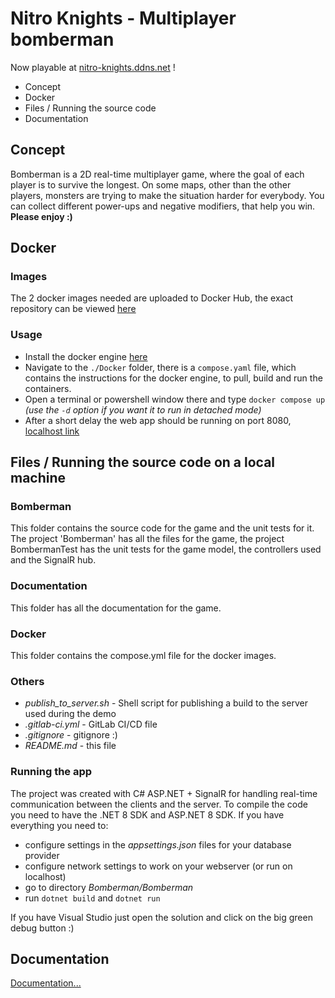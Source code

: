 # Nitro Knights - Multiplayer bomberman

Now playable at [nitro-knights.ddns.net](https://nitro-knights.ddns.net) !

- Concept
- Docker
- Files / Running the source code
- Documentation

## Concept
Bomberman is a 2D real-time multiplayer game, where the goal of each player is to survive the longest. On some maps, other than the other players, monsters are trying to make the situation harder for everybody. You can collect different power-ups and negative modifiers, that help you win.<br>
**Please enjoy :)**

## Docker

### Images
The 2 docker images needed are uploaded to Docker Hub, the exact repository can be viewed [here](https://hub.docker.com/r/danimre/nitro-knights)

### Usage
- Install the docker engine [here](https://docs.docker.com/engine/install/)
- Navigate to the ```./Docker``` folder, there is a ```compose.yaml``` file, which contains the instructions for the docker engine, to pull, build and run the containers.
- Open a terminal or powershell window there and type ```docker compose up``` *(use the ```-d``` option if you want it to run in detached mode)*
- After a short delay the web app should be running on port 8080, [localhost link](http://localhost:8080)

## Files / Running the source code on a local machine
### Bomberman
This folder contains the source code for the game and the unit tests for it.<br>
The project 'Bomberman' has all the files for the game, the project BombermanTest has the unit tests for the game model, the controllers used and the SignalR hub.

### Documentation
This folder has all the documentation for the game.

### Docker
This folder contains the compose.yml file for the docker images.

### Others
- *publish_to_server.sh* - Shell script for publishing a build to the server used during the demo
- *.gitlab-ci.yml* - GitLab CI/CD file
- *.gitignore* - gitignore :)
- *README.md* - this file

### Running the app
The project was created with C# ASP.NET + SignalR for handling real-time communication between the clients and the server. To compile the code you need to have the .NET 8 SDK and ASP.NET 8 SDK. If you have everything you need to:
- configure settings in the *appsettings.json* files for your database provider
- configure network settings to work on your webserver (or run on localhost)
- go to directory *Bomberman/Bomberman*
- run `dotnet build` and `dotnet run`

If you have Visual Studio just open the solution and click on the big green debug button :)

## Documentation
[Documentation...](Home)